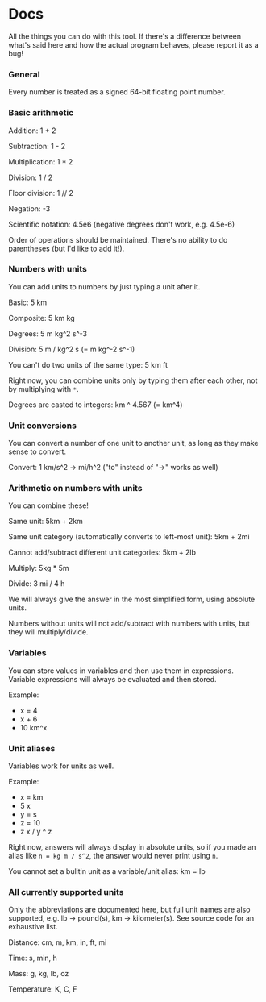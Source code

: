 # Docs

All the things you can do with this tool. If there's a difference
between what's said here and how the actual program behaves, please report
it as a bug!

### General

Every number is treated as a signed 64-bit floating point number.

### Basic arithmetic

Addition: 1 + 2

Subtraction: 1 - 2

Multiplication: 1 * 2

Division: 1 / 2

Floor division: 1 // 2

Negation: -3

Scientific notation: 4.5e6 (negative degrees don't work, e.g. 4.5e-6)

Order of operations should be maintained. There's no ability to
do parentheses (but I'd like to add it!).

### Numbers with units

You can add units to numbers by just typing a unit after it.

Basic: 5 km

Composite: 5 km kg

Degrees: 5 m kg^2 s^-3

Division: 5 m / kg^2 s (= m kg^-2 s^-1)

You can't do two units of the same type: 5 km ft

Right now, you can combine units only by typing them after each other, not by multiplying with `*`.

Degrees are casted to integers: km ^ 4.567 (= km^4)

### Unit conversions

You can convert a number of one unit to another unit, as long as they
make sense to convert.

Convert: 1 km/s^2 -> mi/h^2 ("to" instead of "->" works as well)

### Arithmetic on numbers with units

You can combine these!

Same unit: 5km + 2km

Same unit category (automatically converts to left-most unit): 5km + 2mi

Cannot add/subtract different unit categories: 5km + 2lb

Multiply: 5kg * 5m

Divide: 3 mi / 4 h

We will always give the answer in the most simplified form, using absolute units.

Numbers without units will not add/subtract with numbers with units, but they
will multiply/divide.

### Variables

You can store values in variables and then use them in expressions.
Variable expressions will always be evaluated and then stored.

Example:
- x = 4
- x + 6
- 10 km^x

### Unit aliases

Variables work for units as well.

Example:
- x = km
- 5 x
- y = s
- z = 10
- z x / y ^ z

Right now, answers will always display in absolute units, so if you made an
alias like `n = kg m / s^2`, the answer would never print using `n`.

You cannot set a bulitin unit as a variable/unit alias: km = lb

### All currently supported units

Only the abbreviations are documented here, but full unit names are also supported,
e.g. lb -> pound(s), km -> kilometer(s). See source code for an exhaustive list.

Distance: cm, m, km, in, ft, mi

Time: s, min, h

Mass: g, kg, lb, oz

Temperature: K, C, F
